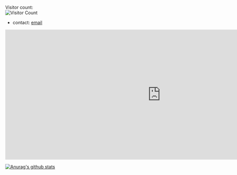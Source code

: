 Visitor count:<br>![Visitor Count](https://profile-counter.glitch.me/{edgelord314}/count.svg)

- contact: [email](malte.dostal@gmail.com)

<iframe width="980" height="410" src="https://mars.nasa.gov/layout/embed/send-your-name/future/certificate/?cn=742355537696" frameborder="0"></iframe>

[![Anurag's github stats](https://github-readme-stats.vercel.app/api?username=sanj0&count_private=true&show_icons=true&theme=dark)](https://github.com/anuraghazra/github-readme-stats)
